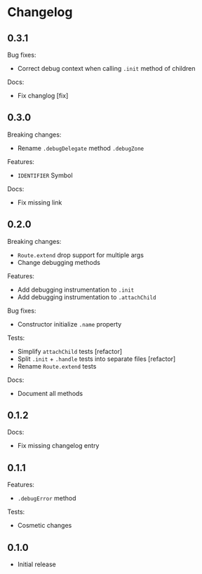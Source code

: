 # Changelog

## 0.3.1

Bug fixes:

* Correct debug context when calling `.init` method of children

Docs:

* Fix changlog [fix]

## 0.3.0

Breaking changes:

* Rename `.debugDelegate` method `.debugZone`

Features:

* `IDENTIFIER` Symbol

Docs:

* Fix missing link

## 0.2.0

Breaking changes:

* `Route.extend` drop support for multiple args
* Change debugging methods

Features:

* Add debugging instrumentation to `.init`
* Add debugging instrumentation to `.attachChild`

Bug fixes:

* Constructor initialize `.name` property

Tests:

* Simplify `attachChild` tests [refactor]
* Split `.init` + `.handle` tests into separate files [refactor]
* Rename `Route.extend` tests

Docs:

* Document all methods

## 0.1.2

Docs:

* Fix missing changelog entry

## 0.1.1

Features:

* `.debugError` method

Tests:

* Cosmetic changes

## 0.1.0

* Initial release
